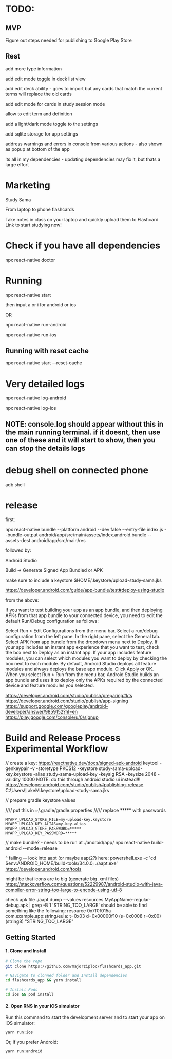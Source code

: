# TODO:

## MVP

Figure out steps needed for publishing to Google Play Store

## Rest

add more type information

add edit mode toggle in deck list view

  add edit deck ability - goes to import but any cards that match the current terms will replace the old cards

add edit mode for cards in study session mode

  allow to edit term and definition

add a light/dark mode toggle to the settings

add sqlite storage for app settings

address warnings and errors in console from various actions - also shown as popup at bottom of the app

  its all in my dependencies - updating dependencies may fix it, but thats a large effort

# Marketing

Study Sama

From laptop to phone flashcards

Take notes in class on your laptop and quickly upload them to Flashcard Link to start studying now!

# Check if you have all dependencies

npx react-native doctor

# Running

npx react-native start

then input a or i for android or ios

OR

npx react-native run-android

npx react-native run-ios

## Running with reset cache

npx react-native start --reset-cache

# Very detailed logs

npx react-native log-android

npx react-native log-ios

## NOTE: console.log should appear without this in the main running terminal. if it doesnt, then use one of these and it will start to show, then you can stop the details logs

<!-- <a href='https://play.google.com/store/apps/details?id=com.studysama.upd'><img width="200" alt='Get it on Google Play' src='https://play.google.com/intl/en_us/badges/images/generic/en_badge_web_generic.png'/></a> -->
<!-- <a href='https://play.google.com/store/apps/details?id=com.studysama.upd'><img width="200" alt='Download on App Store' src='https://i.imgur.com/hash.png'/></a> -->

# debug shell on connected phone

adb shell

# release

first:

npx react-native bundle --platform android --dev false --entry-file index.js --bundle-output android/app/src/main/assets/index.android.bundle --assets-dest android/app/src/main/res

followed by:

Android Studio

  Build -> Generate Signed App Bundled or APK

  make sure to include a keystore
    $HOME/.keystore/upload-study-sama.jks

https://developer.android.com/guide/app-bundle/test#deploy-using-studio

from the above:

  If you want to test building your app as an app bundle, and then deploying APKs from that app bundle to your connected device, you need to edit the default Run/Debug configuration as follows:

  Select Run > Edit Configurations from the menu bar.
  Select a run/debug configuration from the left pane.
  In the right pane, select the General tab.
  Select APK from app bundle from the dropdown menu next to Deploy.
  If your app includes an instant app experience that you want to test, check the box next to Deploy as an instant app.
  If your app includes feature modules, you can select which modules you want to deploy by checking the box next to each module. By default, Android Studio deploys all feature modules and always deploys the base app module.
  Click Apply or OK.
  When you select Run > Run from the menu bar, Android Studio builds an app bundle and uses it to deploy only the APKs required by the connected device and feature modules you selected.

https://developer.android.com/studio/publish/preparing#kts
https://developer.android.com/studio/publish/app-signing
https://support.google.com/googleplay/android-developer/answer/9859152?hl=en
https://play.google.com/console/u/0/signup


# Build and Release Process Experimental Workflow

// create a key: https://reactnative.dev/docs/signed-apk-android
keytool -genkeypair -v -storetype PKCS12 -keystore study-sama-upload-key.keystore -alias study-sama-upload-key -keyalg RSA -keysize 2048 -validity 10000
  NOTE: do this through android studio ui instead!!!
    https://developer.android.com/studio/publish#publishing-release
      C:\Users\LakeM\.keystore\upload-study-sama.jks

// prepare gradle keystore values

//// put this in ~/.gradle/gradle.properties
///// replace ***** with passwords
```
MYAPP_UPLOAD_STORE_FILE=my-upload-key.keystore
MYAPP_UPLOAD_KEY_ALIAS=my-key-alias
MYAPP_UPLOAD_STORE_PASSWORD=*****
MYAPP_UPLOAD_KEY_PASSWORD=*****
```

// make bundle? - needs to be run at ./android/app/
npx react-native build-android --mode=release

^ failing -- look into aapt (or maybe aapt2?) here:
powershell.exe -c 'cd $env:ANDROID_HOME/build-tools/34.0.0; ./aapt.exe'
https://developer.android.com/tools

  might be that icons are to big (generate big .xml files)
  https://stackoverflow.com/questions/52229987/android-studio-with-java-compiler-error-string-too-large-to-encode-using-utf-8

  check apk file
  ./aapt dump --values resources MyAppName-regular-debug.apk | grep -B 1 'STRING_TOO_LARGE'
    should be able to find something like the following:
      resource 0x7f0f015a com.example.app:string/eula: t=0x03 d=0x00000f10 (s=0x0008 r=0x00)
        (string8) "STRING_TOO_LARGE"

## Getting Started

#### 1. Clone and Install

```bash
# Clone the repo
git clone https://github.com/majorziploc/flashcards_app.git

# Navigate to clonned folder and Install dependencies
cd flashcards_app && yarn install

# Install Pods
cd ios && pod install
```

#### 2. Open RNS in your iOS simulator

Run this command to start the development server and to start your app on iOS simulator:
```
yarn run:ios
```

Or, if you prefer Android:
```
yarn run:android
```
